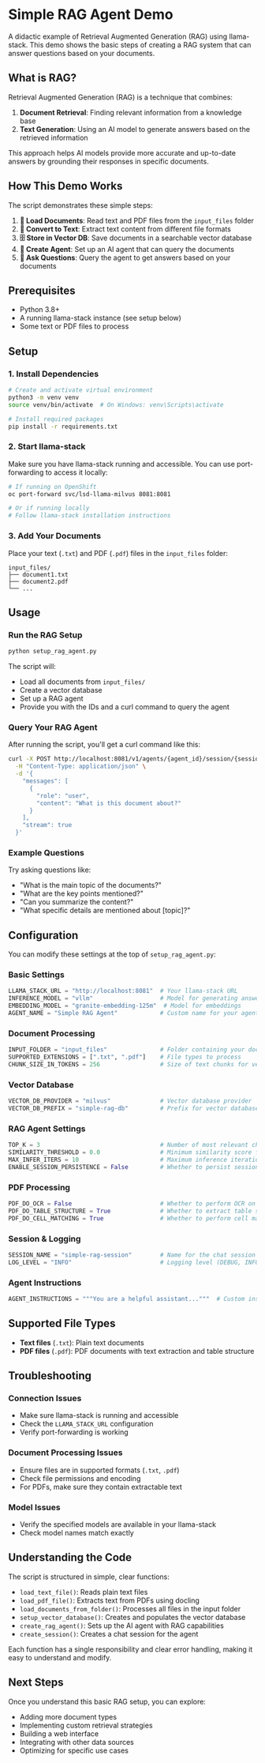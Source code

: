 # Simple RAG Agent Demo

A didactic example of Retrieval Augmented Generation (RAG) using llama-stack. This demo shows the basic steps of creating a RAG system that can answer questions based on your documents.

## What is RAG?

Retrieval Augmented Generation (RAG) is a technique that combines:
1. **Document Retrieval**: Finding relevant information from a knowledge base
2. **Text Generation**: Using an AI model to generate answers based on the retrieved information

This approach helps AI models provide more accurate and up-to-date answers by grounding their responses in specific documents.

## How This Demo Works

The script demonstrates these simple steps:

1. **📁 Load Documents**: Read text and PDF files from the `input_files` folder
2. **🔄 Convert to Text**: Extract text content from different file formats
3. **🗄️ Store in Vector DB**: Save documents in a searchable vector database
4. **🤖 Create Agent**: Set up an AI agent that can query the documents
5. **💬 Ask Questions**: Query the agent to get answers based on your documents

## Prerequisites

- Python 3.8+
- A running llama-stack instance (see setup below)
- Some text or PDF files to process

## Setup

### 1. Install Dependencies

```bash
# Create and activate virtual environment
python3 -m venv venv
source venv/bin/activate  # On Windows: venv\Scripts\activate

# Install required packages
pip install -r requirements.txt
```

### 2. Start llama-stack

Make sure you have llama-stack running and accessible. You can use port-forwarding to access it locally:

```bash
# If running on OpenShift
oc port-forward svc/lsd-llama-milvus 8081:8081

# Or if running locally
# Follow llama-stack installation instructions
```

### 3. Add Your Documents

Place your text (`.txt`) and PDF (`.pdf`) files in the `input_files` folder:

```
input_files/
├── document1.txt
├── document2.pdf
└── ...
```

## Usage

### Run the RAG Setup

```bash
python setup_rag_agent.py
```

The script will:
- Load all documents from `input_files/`
- Create a vector database
- Set up a RAG agent
- Provide you with the IDs and a curl command to query the agent

### Query Your RAG Agent

After running the script, you'll get a curl command like this:

```bash
curl -X POST http://localhost:8081/v1/agents/{agent_id}/session/{session_id}/turn \
  -H "Content-Type: application/json" \
  -d '{
    "messages": [
      {
        "role": "user",
        "content": "What is this document about?"
      }
    ],
    "stream": true
  }'
```

### Example Questions

Try asking questions like:
- "What is the main topic of the documents?"
- "What are the key points mentioned?"
- "Can you summarize the content?"
- "What specific details are mentioned about [topic]?"

## Configuration

You can modify these settings at the top of `setup_rag_agent.py`:

### Basic Settings
```python
LLAMA_STACK_URL = "http://localhost:8081"  # Your llama-stack URL
INFERENCE_MODEL = "vllm"                   # Model for generating answers
EMBEDDING_MODEL = "granite-embedding-125m"  # Model for embeddings
AGENT_NAME = "Simple RAG Agent"            # Custom name for your agent
```

### Document Processing
```python
INPUT_FOLDER = "input_files"               # Folder containing your documents
SUPPORTED_EXTENSIONS = [".txt", ".pdf"]    # File types to process
CHUNK_SIZE_IN_TOKENS = 256                 # Size of text chunks for vector database
```

### Vector Database
```python
VECTOR_DB_PROVIDER = "milvus"              # Vector database provider
VECTOR_DB_PREFIX = "simple-rag-db"         # Prefix for vector database ID
```

### RAG Agent Settings
```python
TOP_K = 3                                  # Number of most relevant chunks to retrieve
SIMILARITY_THRESHOLD = 0.0                 # Minimum similarity score for retrieval
MAX_INFER_ITERS = 10                       # Maximum inference iterations
ENABLE_SESSION_PERSISTENCE = False         # Whether to persist sessions
```

### PDF Processing
```python
PDF_DO_OCR = False                         # Whether to perform OCR on PDFs
PDF_DO_TABLE_STRUCTURE = True              # Whether to extract table structures
PDF_DO_CELL_MATCHING = True                # Whether to perform cell matching in tables
```

### Session & Logging
```python
SESSION_NAME = "simple-rag-session"        # Name for the chat session
LOG_LEVEL = "INFO"                         # Logging level (DEBUG, INFO, WARNING, ERROR)
```

### Agent Instructions
```python
AGENT_INSTRUCTIONS = """You are a helpful assistant..."""  # Custom instructions for the agent
```

## Supported File Types

- **Text files** (`.txt`): Plain text documents
- **PDF files** (`.pdf`): PDF documents with text extraction and table structure

## Troubleshooting

### Connection Issues
- Make sure llama-stack is running and accessible
- Check the `LLAMA_STACK_URL` configuration
- Verify port-forwarding is working

### Document Processing Issues
- Ensure files are in supported formats (`.txt`, `.pdf`)
- Check file permissions and encoding
- For PDFs, make sure they contain extractable text

### Model Issues
- Verify the specified models are available in your llama-stack
- Check model names match exactly

## Understanding the Code

The script is structured in simple, clear functions:

- `load_text_file()`: Reads plain text files
- `load_pdf_file()`: Extracts text from PDFs using docling
- `load_documents_from_folder()`: Processes all files in the input folder
- `setup_vector_database()`: Creates and populates the vector database
- `create_rag_agent()`: Sets up the AI agent with RAG capabilities
- `create_session()`: Creates a chat session for the agent

Each function has a single responsibility and clear error handling, making it easy to understand and modify.

## Next Steps

Once you understand this basic RAG setup, you can explore:
- Adding more document types
- Implementing custom retrieval strategies
- Building a web interface
- Integrating with other data sources
- Optimizing for specific use cases

